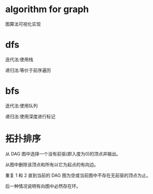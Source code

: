 # algorithm for graph
图算法可视化实现

# dfs

迭代法:使用栈

递归法:等价于前序遍历

# bfs

迭代法:使用队列

递归法:使用深度进行标记



# 拓扑排序

从 DAG 图中选择一个没有前驱(即入度为0)的顶点并输出。

从图中删除该顶点和所有以它为起点的有向边。

重复 1 和 2 直到当前的 DAG 图为空或当前图中不存在无前驱的顶点为止。

后一种情况说明有向图中必然存在环。
